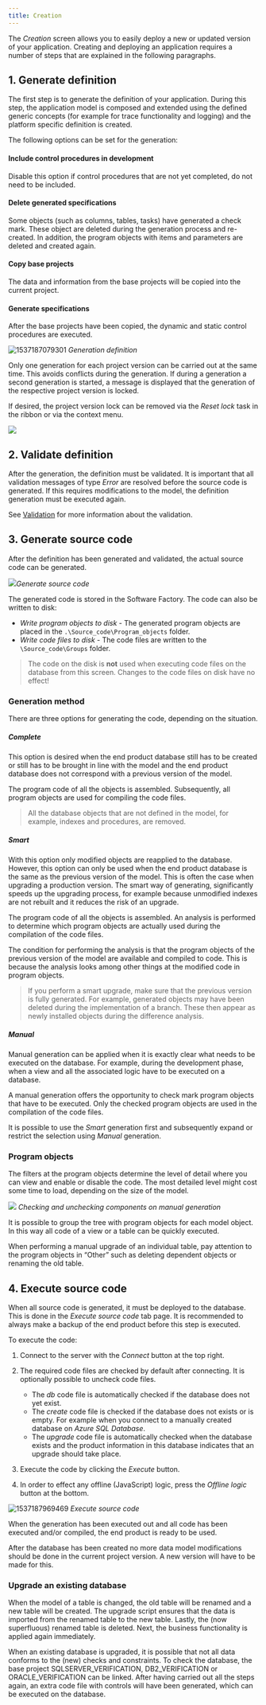 ```yaml
---
title: Creation
---
```


The *Creation* screen allows you to easily deploy a new or updated version of your application. Creating and deploying an application requires a number of steps that are explained in the following paragraphs.

## 1. Generate definition

The first step is to generate the definition of your application. During this step, the application model is composed and extended using the defined generic concepts (for example for trace functionality and logging) and the platform specific definition is created.

The following options can be set for the generation:

#### Include control procedures in development

Disable this option if control procedures that are not yet completed, do not need to be included.

#### Delete generated specifications

Some objects (such as columns, tables, tasks) have generated a check mark. These object are deleted during the generation process and re-created. In addition, the program objects with items and parameters are deleted and created again.

#### Copy base projects

The data and information from the base projects will be copied into the current project.

#### Generate specifications

After the base projects have been copied, the dynamic and static control procedures are executed.

![1537187079301](../assets/sf/1537187079301.png)
*Generation definition*

Only one generation for each project version can be carried out at the same time. This avoids conflicts during the generation. If during a generation a second generation is started, a message is displayed that the generation of the respective project version is locked.

If desired, the project version lock can be removed via the *Reset lock* task in the ribbon or via the context menu.

![](../assets/sf/image307.png)

## 2. Validate definition

After the generation, the definition must be validated. It is important that all validation messages of type *Error* are resolved before the source code is generated. If this requires modifications to the model, the definition generation must be executed again.

See [Validation](validation.html) for more information about the validation.

## 3. Generate source code

After the definition has been generated and validated, the actual source code can be generated.

![](../assets/sf/image308.png)*Generate source code*

The generated code is stored in the Software Factory. The code can also be written to disk:

- *Write program objects to disk* - The generated program objects are placed in the `.\Source_code\Program_objects` folder.
- *Write code files to disk* - The code files are written to the `\Source_code\Groups` folder.

> The code on the disk is **not** used when executing code files on the database from this screen. Changes to the code files on disk have no effect!

### Generation method

There are three options for generating the code, depending on the situation.

##### Complete

This option is desired when the end product database still has to be created or still has to be brought in line with the model and the end product database does not correspond with a previous version of the model.

The program code of all the objects is assembled. Subsequently, all program objects are used for compiling the code files.

>  All the database objects that are not defined in the model, for example, indexes and procedures, are removed.

##### Smart

With this option only modified objects are reapplied to the database. However, this option can only be used when the end product database is the same as the previous version of the model. This is often the case when upgrading a production version. The smart way of generating, significantly speeds up the upgrading process, for example because unmodified indexes are not rebuilt and it reduces the risk of an upgrade.

The program code of all the objects is assembled. An analysis is performed to determine which program objects are actually used during the compilation of the code files.

The condition for performing the analysis is that the program objects of the previous version of the model are available and compiled to code. This is because the analysis looks among other things at the modified code in program objects.

> If you perform a smart upgrade, make sure that the previous version is fully generated. For example, generated objects may have been deleted during the implementation of a branch. These then appear as newly installed objects during the difference analysis.

##### Manual

Manual generation can be applied when it is exactly clear what needs to be executed on the database. For example, during the development phase, when a view and all the associated logic have to be executed on a database.

A manual generation offers the opportunity to check mark program objects that have to be executed. Only the checked program objects are used in the compilation of the code files.

It is possible to use the *Smart* generation first and subsequently expand or restrict the selection using *Manual* generation.

### Program objects

The filters at the program objects determine the level of detail where you can view and enable or disable the code. The most detailed level might cost some time to load, depending on the size of the model.

![](../assets/sf/image309.png)
*Checking and unchecking components on manual generation*

It is possible to group the tree with program objects for each model object. In this way all code of a view or a table can be quickly executed.

When performing a manual upgrade of an individual table, pay attention to the program objects in “Other” such as deleting dependent objects or renaming the old table.

## 4. Execute source code

When all source code is generated, it must be deployed to the database. This is done in the *Execute source code* tab page. It is recommended to always make a backup of the end product before this step is executed.

To execute the code:

1.  Connect to the server with the *Connect* button at the top right.
2.  The required code files are checked by default after connecting. It is optionally possible to uncheck code files.

    - The *db* code file is automatically checked if the database does not yet exist.
    - The *create* code file is checked if the database does not exists or is empty. For example when you connect to a manually created database on *Azure SQL Database*.
    - The *upgrade* code file is automatically checked when the database exists and the product information in this database indicates that an upgrade should take place.
3.  Execute the code by clicking the *Execute* button.
4.  In order to effect any offline (JavaScript) logic, press the *Offline logic* button at the bottom.

![1537187969469](../assets/sf/1537187969469.png)
*Execute source code*

When the generation has been executed out and all code has been executed and/or compiled, the end product is ready to be used.

After the database has been created no more data model modifications should be done in the current project version. A new version will have to be made for this.

### Upgrade an existing database

When the model of a table is changed, the old table will be renamed and a new table will be created. The upgrade script ensures that the data is imported from the renamed table to the new table. Lastly, the (now superfluous) renamed table is deleted. Next, the business functionality is applied again immediately.

When an existing database is upgraded, it is possible that not all data conforms to the (new) checks and constraints. To check the database, the base project SQLSERVER_VERIFICATION, DB2_VERIFICATION or ORACLE_VERIFICATION can be linked. After having carried out all the steps again, an extra code file with controls will have been generated, which can be executed on the database.